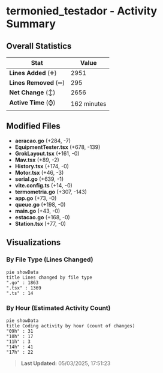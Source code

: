 # termonied_testador - Activity Summary 

## Overall Statistics

| Stat                   | Value                                                             |
| ---------------------- | ----------------------------------------------------------------- |
| **Lines Added** (➕)   | 2951                                          |
| **Lines Removed** (➖) | 295                                        |
| **Net Change** (↕)    | 2656                |
| **Active Time** (⌚)   | 162 minutes |


## Modified Files
- **aeracao.go** (+284, -7)
- **EquipmentTester.tsx** (+678, -139)
- **GrokLayout.tsx** (+161, -0)
- **Mav.tsx** (+89, -2)
- **History.tsx** (+174, -0)
- **Motor.tsx** (+46, -3)
- **serial.go** (+639, -1)
- **vite.config.ts** (+14, -0)
- **termometria.go** (+307, -143)
- **app.go** (+73, -0)
- **queue.go** (+198, -0)
- **main.go** (+43, -0)
- **estacao.go** (+168, -0)
- **Station.tsx** (+77, -0)

## Visualizations

### By File Type (Lines Changed)

```mermaid
pie showData
title Lines changed by file type
".go" : 1863
".tsx" : 1369
".ts" : 14
```

### By Hour (Estimated Activity Count)

```mermaid
pie showData
title Coding activity by hour (count of changes)
"09h" : 31
"10h" : 17
"11h" : 3
"14h" : 41
"17h" : 22
```


> **Last Updated:** 05/03/2025, 17:51:23